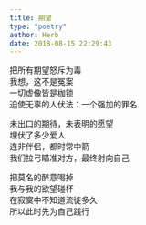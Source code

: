 ```yaml
---  
title: 期望  
type: "poetry"  
author: Herb  
date: 2018-08-15 22:29:43  
---  
```

把所有期望怒斥为毒  
我想，这不是冤案  
一切虚像皆是枷锁  
迫使无辜的人伏法：一个强加的罪名  

未出口的期待，未表明的愿望  
埋伏了多少爱人  
连非伴侣，都时常中箭  
我们拉弓瞄准对方，最终射向自己  

把莫名的醉意喝掉  
我与我的欲望碰杯  
在寂寞中不知道流徙多久  
所以此时先为自己践行